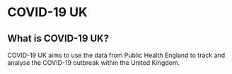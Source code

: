 # COVID-19 UK

## What is COVID-19 UK?

COVID-19 UK aims to use the data from Public Health England to track and analyse the COVID-19 outbreak within the United Kingdom.